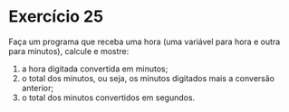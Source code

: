 # Exercício 25

Faça um programa que receba uma hora (uma variável para hora e outra para minutos), calcule e mostre:

1. a hora digitada convertida em minutos;
2. o total dos minutos, ou seja, os minutos digitados mais a conversão anterior;
3. o total dos minutos convertidos em segundos.
